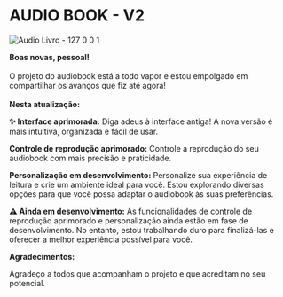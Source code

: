 # AUDIO BOOK - V2
![Audio Livro - 127 0 0 1](https://github.com/gabrielucasantos/audio-book_V2/assets/132011614/5e23841b-f229-4706-af7f-fa821dc57a34)

**Boas novas, pessoal!**<br><br>
O projeto do audiobook está a todo vapor e estou empolgado em compartilhar os avanços que fiz até agora!
<br><br>
**Nesta atualização:**

**✨ Interface aprimorada:**
Diga adeus à interface antiga! A nova versão é mais intuitiva, organizada e fácil de usar.

**Controle de reprodução aprimorado:**
Controle a reprodução do seu audiobook com mais precisão e praticidade.

**Personalização em desenvolvimento:**
Personalize sua experiência de leitura e crie um ambiente ideal para você.
Estou explorando diversas opções para que você possa adaptar o audiobook às suas preferências.

**⚠️ Ainda em desenvolvimento:**
As funcionalidades de controle de reprodução aprimorado e personalização ainda estão em fase de desenvolvimento.
No entanto, estou trabalhando duro para finalizá-las e oferecer a melhor experiência possível para você.

**Agradecimentos:**

Agradeço a todos que acompanham o projeto e que acreditam no seu potencial.

